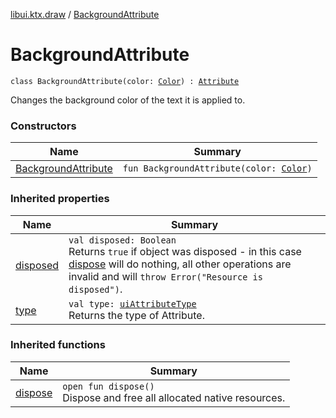 [libui.ktx.draw](../README.md) / [BackgroundAttribute](README.md)

# BackgroundAttribute

`class BackgroundAttribute(color: `[`Color`](../-color/README.md)`) : `[`Attribute`](../-attribute/README.md)

Changes the background color of the text it is applied to.

### Constructors

| Name | Summary |
|---|---|
| [BackgroundAttribute](-background-attribute.md) | `fun BackgroundAttribute(color: `[`Color`](../-color/README.md)`)` |

### Inherited properties

| Name | Summary |
|---|---|
| [disposed](../../libui.ktx/-disposable/disposed.md) | `val disposed: Boolean`<br>Returns `true` if object was disposed - in this case [dispose](../../libui.ktx/-disposable/dispose.md) will do nothing, all other operations are invalid and will `throw Error("Resource is disposed")`. |
| [type](../-attribute/type.md) | `val type: `[`uiAttributeType`](../../libui/ui-attribute-type.md)<br>Returns the type of Attribute. |

### Inherited functions

| Name | Summary |
|---|---|
| [dispose](../../libui.ktx/-disposable/dispose.md) | `open fun dispose()`<br>Dispose and free all allocated native resources. |
